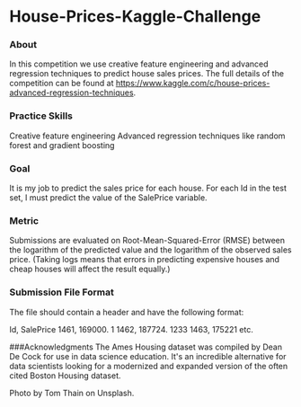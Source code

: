 # House-Prices-Kaggle-Challenge

### About

In this competition we use creative feature engineering and advanced regression techniques to predict house sales prices. The full details of the competition can be found at https://www.kaggle.com/c/house-prices-advanced-regression-techniques.

### Practice Skills

Creative feature engineering
Advanced regression techniques like random forest and gradient boosting

### Goal

It is my job to predict the sales price for each house. For each Id in the test set, I must predict the value of the SalePrice variable.

### Metric

Submissions are evaluated on Root-Mean-Squared-Error (RMSE) between the logarithm of the predicted value and the logarithm of the observed sales price. (Taking logs means that errors in predicting expensive houses and cheap houses will affect the result equally.)

### Submission File Format

The file should contain a header and have the following format:

Id, SalePrice
1461, 169000. 1
1462, 187724. 1233
1463, 175221
etc.

###Acknowledgments
The Ames Housing dataset was compiled by Dean De Cock for use in data science education. It's an incredible alternative for data scientists looking for a modernized and expanded version of the often cited Boston Housing dataset.

Photo by Tom Thain on Unsplash.
